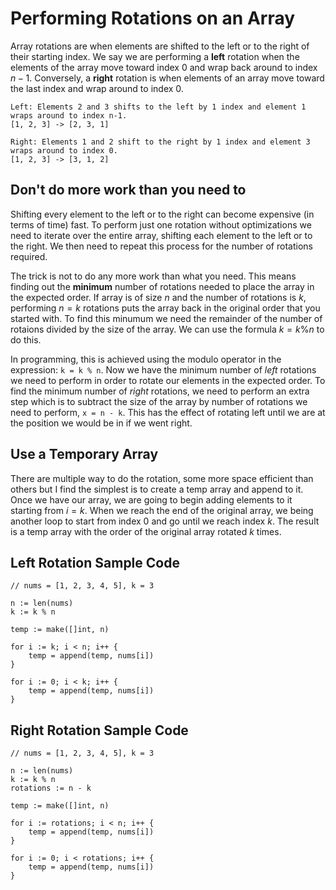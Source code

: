 # Performing Rotations on an Array
Array rotations are when elements are shifted to the left or to the right of their starting index. We say we are performing a **left** rotation when the elements of the array move toward index $0$ and wrap back around to index $n-1$. Conversely, a **right** rotation is when elements of an array move toward the last index and wrap around to index $0$.
```
Left: Elements 2 and 3 shifts to the left by 1 index and element 1 wraps around to index n-1.
[1, 2, 3] -> [2, 3, 1]

Right: Elements 1 and 2 shift to the right by 1 index and element 3 wraps around to index 0.
[1, 2, 3] -> [3, 1, 2]
```

## Don't do more work than you need to
Shifting every element to the left or to the right can become expensive (in terms of time) fast. To perform just one rotation without optimizations we need to iterate over the entire array, shifting each element to the left or to the right. We then need to repeat this process for the number of rotations required.

The trick is not to do any more work than what you need. This means finding out the **minimum** number of rotations needed to place the array in the expected order. If array is of size $n$ and the number of rotations is $k$, performing $n = k$ rotations puts the array back in the original order that you started with. To find this minumum we need the remainder of the number of rotaions divided by the size of the array. We can use the formula $k = k \% n$ to do this.

In programming, this is achieved using the modulo operator in the expression: `k = k % n`. Now we have the minimum number of *left* rotations we need to perform in order to rotate our elements in the expected order. To find the minimum number of *right* rotations, we need to perform an extra step which is to subtract the size of the array by number of rotations we need to perform, `x = n - k`. This has the effect of rotating left until we are at the position we would be in if we went right.

## Use a Temporary Array
There are multiple way to do the rotation, some more space efficient than others but I find the simplest is to create a temp array and append to it. Once we have our array, we are going to begin adding elements to it starting from $i = k$. When we reach the end of the original array, we being another loop to start from index $0$ and go until we reach index $k$. The result is a temp array with the order of the original array rotated $k$ times.

## Left Rotation Sample Code 
```
// nums = [1, 2, 3, 4, 5], k = 3

n := len(nums)
k := k % n

temp := make([]int, n)

for i := k; i < n; i++ {
    temp = append(temp, nums[i])
}

for i := 0; i < k; i++ {
    temp = append(temp, nums[i])
}

```

## Right Rotation Sample Code 
```
// nums = [1, 2, 3, 4, 5], k = 3

n := len(nums)
k := k % n
rotations := n - k

temp := make([]int, n)

for i := rotations; i < n; i++ {
    temp = append(temp, nums[i])
}

for i := 0; i < rotations; i++ {
    temp = append(temp, nums[i])
}

```